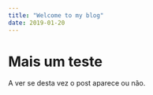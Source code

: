 ```yaml
---
title: "Welcome to my blog"
date: 2019-01-20
---
```


# Mais um teste
A ver se desta vez o post aparece ou não.
